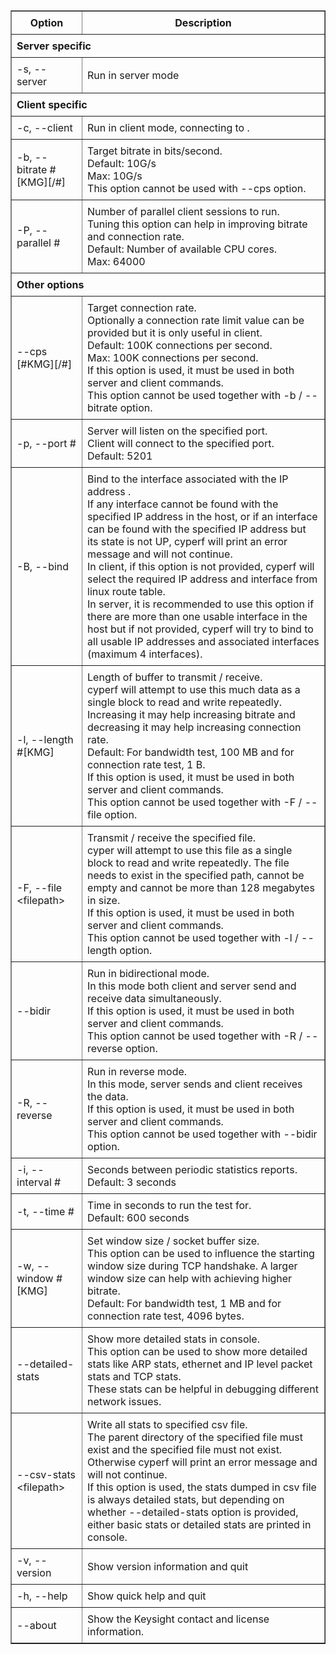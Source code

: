 
 <table border="1" style="border-collapse: collapse;">
  <thead>
    <tr>
      <th style="padding: 8px;">Option</th>
      <th style="padding: 8px;">Description</th>
    </tr>
  </thead>
  <tbody>
    <tr>
      <td colspan="2" style="padding: 8px;"><strong>Server specific</strong></td>
    </tr>
    <tr>
      <td style="padding: 8px;">-s, --server</td>
      <td style="padding: 8px;">Run in server mode</td>
    </tr>
    <tr>
      <td colspan="2" style="padding: 8px;"><strong>Client specific</strong></td>
    </tr>
    <tr>
      <td style="padding: 8px;">-c, --client <host></td>
      <td style="padding: 8px;">Run in client mode, connecting to <host>.</td>
    </tr>
    <tr>
      <td style="padding: 8px;">-b, --bitrate #[KMG][/#]</td>
      <td style="padding: 8px;">Target bitrate in bits/second.<br>Default: 10G/s<br>Max: 10G/s<br>This option cannot be used with --cps option.</td>
    </tr>
    <tr>
      <td style="padding: 8px;">-P, --parallel #</td>
      <td style="padding: 8px;">Number of parallel client sessions to run.<br>Tuning this option can help in improving bitrate and connection rate.<br>Default: Number of available CPU cores.<br>Max: 64000</td>
    </tr>
    <tr>
      <td colspan="2" style="padding: 8px;"><strong>Other options</strong></td>
    </tr>
    <tr>
      <td style="padding: 8px;">--cps [#KMG][/#]</td>
      <td style="padding: 8px;">Target connection rate.<br>Optionally a connection rate limit value can be provided but it is only useful in client.<br>Default: 100K connections per second.<br>Max: 100K connections per second.<br>If this option is used, it must be used in both server and client commands.<br>This option cannot be used together with -b / --bitrate option.</td>
    </tr>
    <tr>
      <td style="padding: 8px;">-p, --port #</td>
      <td style="padding: 8px;">Server will listen on the specified port.<br>Client will connect to the specified port.<br>Default: 5201</td>
    </tr>
    <tr>
      <td style="padding: 8px;">-B, --bind <host></td>
      <td style="padding: 8px;">Bind to the interface associated with the IP address <host>.<br>If any interface cannot be found with the specified IP address in the host, or if an interface can be found with the specified IP address but its state is not UP, cyperf will print an error message and will not continue.<br>In client, if this option is not provided, cyperf will select the required IP address and interface from linux route table.<br>In server, it is recommended to use this option if there are more than one usable interface in the host but if not provided, cyperf will try to bind to all usable IP addresses and associated interfaces (maximum 4 interfaces).</td>
    </tr>
    <tr>
      <td style="padding: 8px;">-l, --length #[KMG]</td>
      <td style="padding: 8px;">Length of buffer to transmit / receive.<br>cyperf will attempt to use this much data as a single block to read and write repeatedly. Increasing it may help increasing bitrate and decreasing it may help increasing connection rate.<br>Default: For bandwidth test, 100 MB and for connection rate test, 1 B.<br>If this option is used, it must be used in both server and client commands.<br>This option cannot be used together with -F / --file option.</td>
    </tr>
    <tr>
      <td style="padding: 8px;">-F, --file &lt;filepath&gt;</td>
      <td style="padding: 8px;">Transmit / receive the specified file.<br>cyper will attempt to use this file as a single block to read and write repeatedly. The file needs to exist in the specified path, cannot be empty and cannot be more than 128 megabytes in size.<br>If this option is used, it must be used in both server and client commands.<br>This option cannot be used together with -l / --length option.</td>
    </tr>
    <tr>
      <td style="padding: 8px;">--bidir</td>
      <td style="padding: 8px;">Run in bidirectional mode.<br>In this mode both client and server send and receive data simultaneously.<br>If this option is used, it must be used in both server and client commands.<br>This option cannot be used together with -R / --reverse option.</td>
    </tr>
    <tr>
      <td style="padding: 8px;">-R, --reverse</td>
      <td style="padding: 8px;">Run in reverse mode.<br>In this mode, server sends and client receives the data.<br>If this option is used, it must be used in both server and client commands.<br>This option cannot be used together with --bidir option.</td>
    </tr>
    <tr>
      <td style="padding: 8px;">-i, --interval #</td>
      <td style="padding: 8px;">Seconds between periodic statistics reports.<br>Default: 3 seconds</td>
    </tr>
    <tr>
      <td style="padding: 8px;">-t, --time #</td>
      <td style="padding: 8px;">Time in seconds to run the test for.<br>Default: 600 seconds</td>
    </tr>
    <tr>
      <td style="padding: 8px;">-w, --window #[KMG]</td>
      <td style="padding: 8px;">Set window size / socket buffer size.<br>This option can be used to influence the starting window size during TCP handshake. A larger window size can help with achieving higher bitrate.<br>Default: For bandwidth test, 1 MB and for connection rate test, 4096 bytes.</td>
    </tr>
    <tr>
      <td style="padding: 8px;">--detailed-stats</td>
      <td style="padding: 8px;">Show more detailed stats in console.<br>This option can be used to show more detailed stats like ARP stats, ethernet and IP level packet stats and TCP stats.<br>These stats can be helpful in debugging different network issues.</td>
    </tr>
    <tr>
      <td style="padding: 8px;">--csv-stats &lt;filepath&gt;</td>
      <td style="padding: 8px;">Write all stats to specified csv file.<br>The parent directory of the specified file must exist and the specified file must not exist. Otherwise cyperf will print an error message and will not continue.<br>If this option is used, the stats dumped in csv file is always detailed stats, but depending on whether --detailed-stats option is provided, either basic stats or detailed stats are printed in console.</td>
    </tr>
    <tr>
      <td style="padding: 8px;">-v, --version</td>
      <td style="padding: 8px;">Show version information and quit</td>
    </tr>
    <tr>
      <td style="padding: 8px;">-h, --help</td>
      <td style="padding: 8px;">Show quick help and quit</td>
    </tr>
    <tr>
      <td style="padding: 8px;">--about</td>
      <td style="padding: 8px;">Show the Keysight contact and license information.</td>
    </tr>
  </tbody>
</table>
